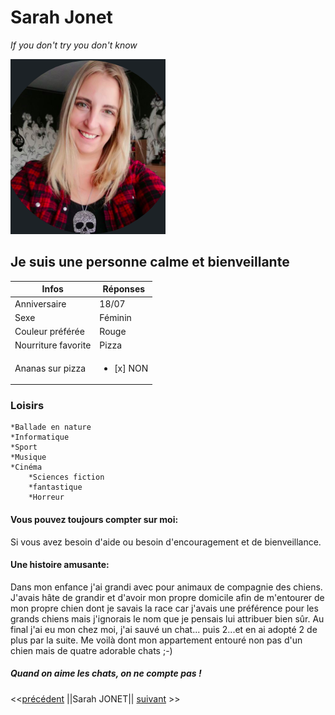 # Sarah Jonet
*If you don't try you don't know*

![Moi](sarah.png "ma photo")


## Je suis une personne calme et bienveillante
|         Infos           |Réponses|
|-------------------------|--------|
|Anniversaire             |18/07   |
|Sexe                     |Féminin |
|Couleur préférée         |Rouge   |
|Nourriture favorite      |Pizza   |
|Ananas sur pizza         |<ul><li>[x] NON </li></ul>|   | 

### Loisirs

    *Ballade en nature
    *Informatique
    *Sport
    *Musique
    *Cinéma
        *Sciences fiction
        *fantastique
        *Horreur

#### Vous pouvez toujours compter sur moi:

 Si vous avez besoin d'aide ou besoin d'encouragement et de bienveillance.

 #### Une histoire amusante:

 Dans mon enfance j'ai grandi avec pour animaux de compagnie des chiens. J'avais hâte de grandir et d'avoir mon propre domicile afin de m'entourer de mon propre chien dont je savais la race car j'avais une préférence pour les grands chiens mais j'ignorais le nom que je pensais lui attribuer bien sûr. Au final j'ai eu mon chez moi, j'ai sauvé un chat... puis 2...et en ai adopté 2 de plus par la suite. Me voilà dont mon appartement entouré non pas d'un chien mais de quatre adorable chats ;-)

 ##### Quand on aime les chats, on ne compte pas !
 
 <<[précédent](https://github.com/Pierrerobeyns/Challenge-Markdown/tree/main) ||Sarah JONET|| [suivant](https://github.com/sebwylleman/challenge-markdown) >>
